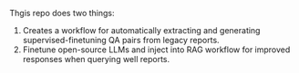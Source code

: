 Thgis repo does two things:

1. Creates a workflow for automatically extracting and generating supervised-finetuning QA pairs from legacy reports.
2. Finetune open-source LLMs and inject into RAG workflow for improved responses when querying well reports. 
